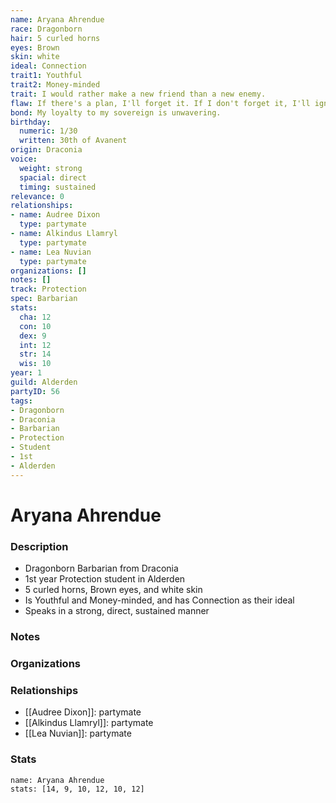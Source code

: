 ```yaml
---
name: Aryana Ahrendue
race: Dragonborn
hair: 5 curled horns
eyes: Brown
skin: white
ideal: Connection
trait1: Youthful
trait2: Money-minded
trait: I would rather make a new friend than a new enemy.
flaw: If there's a plan, I'll forget it. If I don't forget it, I'll ignore it.
bond: My loyalty to my sovereign is unwavering.
birthday:
  numeric: 1/30
  written: 30th of Avanent
origin: Draconia
voice:
  weight: strong
  spacial: direct
  timing: sustained
relevance: 0
relationships:
- name: Audree Dixon
  type: partymate
- name: Alkindus Llamryl
  type: partymate
- name: Lea Nuvian
  type: partymate
organizations: []
notes: []
track: Protection
spec: Barbarian
stats:
  cha: 12
  con: 10
  dex: 9
  int: 12
  str: 14
  wis: 10
year: 1
guild: Alderden
partyID: 56
tags:
- Dragonborn
- Draconia
- Barbarian
- Protection
- Student
- 1st
- Alderden
---
```

# Aryana Ahrendue
### Description
- Dragonborn Barbarian from Draconia
- 1st year Protection student in Alderden
- 5 curled horns, Brown eyes, and white skin
- Is Youthful and Money-minded, and has Connection as their ideal
- Speaks in a strong, direct, sustained manner

### Notes

### Organizations

### Relationships
- [[Audree Dixon]]: partymate
- [[Alkindus Llamryl]]: partymate
- [[Lea Nuvian]]: partymate

### Stats
```statblock
name: Aryana Ahrendue
stats: [14, 9, 10, 12, 10, 12]
```